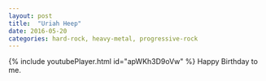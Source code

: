 ```yaml
---
layout: post
title:  "Uriah Heep"
date: 2016-05-20
categories: hard-rock, heavy-metal, progressive-rock
---
```

{% include youtubePlayer.html id="apWKh3D9oVw" %}
Happy Birthday to me.
